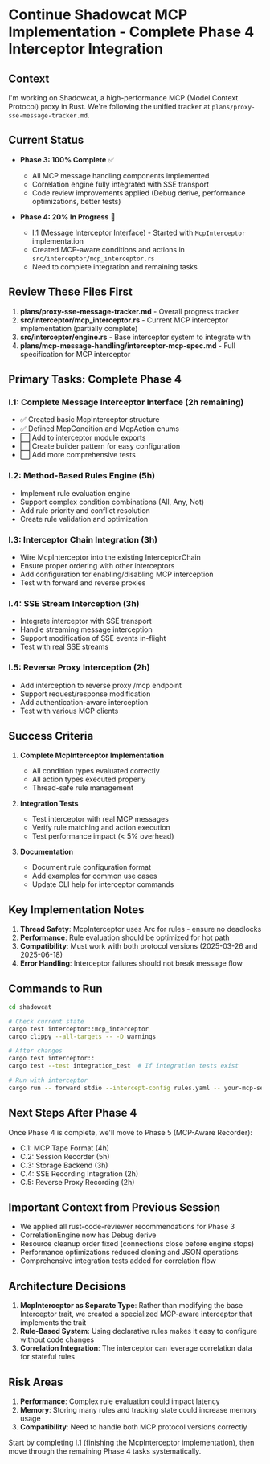 # Continue Shadowcat MCP Implementation - Complete Phase 4 Interceptor Integration

## Context

I'm working on Shadowcat, a high-performance MCP (Model Context Protocol) proxy in Rust. We're following the unified tracker at `plans/proxy-sse-message-tracker.md`.

## Current Status

- **Phase 3: 100% Complete** ✅
  - All MCP message handling components implemented
  - Correlation engine fully integrated with SSE transport
  - Code review improvements applied (Debug derive, performance optimizations, better tests)

- **Phase 4: 20% In Progress** 🔄
  - I.1 (Message Interceptor Interface) - Started with `McpInterceptor` implementation
  - Created MCP-aware conditions and actions in `src/interceptor/mcp_interceptor.rs`
  - Need to complete integration and remaining tasks

## Review These Files First

1. **plans/proxy-sse-message-tracker.md** - Overall progress tracker
2. **src/interceptor/mcp_interceptor.rs** - Current MCP interceptor implementation (partially complete)
3. **src/interceptor/engine.rs** - Base interceptor system to integrate with
4. **plans/mcp-message-handling/interceptor-mcp-spec.md** - Full specification for MCP interceptor

## Primary Tasks: Complete Phase 4

### I.1: Complete Message Interceptor Interface (2h remaining)
- ✅ Created basic McpInterceptor structure
- ✅ Defined McpCondition and McpAction enums
- ⬜ Add to interceptor module exports
- ⬜ Create builder pattern for easy configuration
- ⬜ Add more comprehensive tests

### I.2: Method-Based Rules Engine (5h)
- Implement rule evaluation engine
- Support complex condition combinations (All, Any, Not)
- Add rule priority and conflict resolution
- Create rule validation and optimization

### I.3: Interceptor Chain Integration (3h)
- Wire McpInterceptor into the existing InterceptorChain
- Ensure proper ordering with other interceptors
- Add configuration for enabling/disabling MCP interception
- Test with forward and reverse proxies

### I.4: SSE Stream Interception (3h)
- Integrate interceptor with SSE transport
- Handle streaming message interception
- Support modification of SSE events in-flight
- Test with real SSE streams

### I.5: Reverse Proxy Interception (2h)
- Add interception to reverse proxy /mcp endpoint
- Support request/response modification
- Add authentication-aware interception
- Test with various MCP clients

## Success Criteria

1. **Complete McpInterceptor Implementation**
   - All condition types evaluated correctly
   - All action types executed properly
   - Thread-safe rule management

2. **Integration Tests**
   - Test interceptor with real MCP messages
   - Verify rule matching and action execution
   - Test performance impact (< 5% overhead)

3. **Documentation**
   - Document rule configuration format
   - Add examples for common use cases
   - Update CLI help for interceptor commands

## Key Implementation Notes

1. **Thread Safety**: McpInterceptor uses Arc<RwLock> for rules - ensure no deadlocks
2. **Performance**: Rule evaluation should be optimized for hot path
3. **Compatibility**: Must work with both protocol versions (2025-03-26 and 2025-06-18)
4. **Error Handling**: Interceptor failures should not break message flow

## Commands to Run

```bash
cd shadowcat

# Check current state
cargo test interceptor::mcp_interceptor
cargo clippy --all-targets -- -D warnings

# After changes
cargo test interceptor::
cargo test --test integration_test  # If integration tests exist

# Run with interceptor
cargo run -- forward stdio --intercept-config rules.yaml -- your-mcp-server
```

## Next Steps After Phase 4

Once Phase 4 is complete, we'll move to Phase 5 (MCP-Aware Recorder):
- C.1: MCP Tape Format (4h)
- C.2: Session Recorder (5h)
- C.3: Storage Backend (3h)
- C.4: SSE Recording Integration (2h)
- C.5: Reverse Proxy Recording (2h)

## Important Context from Previous Session

- We applied all rust-code-reviewer recommendations for Phase 3
- CorrelationEngine now has Debug derive
- Resource cleanup order fixed (connections close before engine stops)
- Performance optimizations reduced cloning and JSON operations
- Comprehensive integration tests added for correlation flow

## Architecture Decisions

1. **McpInterceptor as Separate Type**: Rather than modifying the base Interceptor trait, we created a specialized MCP-aware interceptor that implements the trait
2. **Rule-Based System**: Using declarative rules makes it easy to configure without code changes
3. **Correlation Integration**: The interceptor can leverage correlation data for stateful rules

## Risk Areas

1. **Performance**: Complex rule evaluation could impact latency
2. **Memory**: Storing many rules and tracking state could increase memory usage
3. **Compatibility**: Need to handle both MCP protocol versions correctly

Start by completing I.1 (finishing the McpInterceptor implementation), then move through the remaining Phase 4 tasks systematically.